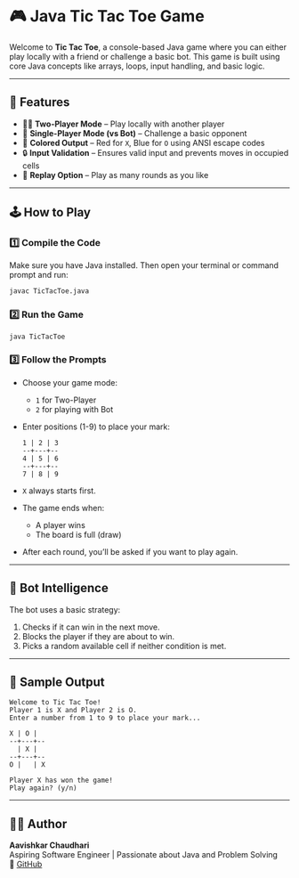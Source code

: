 # 🎮 Java Tic Tac Toe Game

Welcome to **Tic Tac Toe**, a console-based Java game where you can either play locally with a friend or challenge a basic bot. This game is built using core Java concepts like arrays, loops, input handling, and basic logic.

---

## 🧠 Features

* 🧍‍♂️ **Two-Player Mode** – Play locally with another player  
* 🤖 **Single-Player Mode (vs Bot)** – Challenge a basic opponent  
* 🎨 **Colored Output** – Red for `X`, Blue for `O` using ANSI escape codes  
* 🔒 **Input Validation** – Ensures valid input and prevents moves in occupied cells  
* 🔁 **Replay Option** – Play as many rounds as you like 

---

## 🕹️ How to Play

### 1️⃣ Compile the Code

Make sure you have Java installed. Then open your terminal or command prompt and run:

```bash
javac TicTacToe.java
```

### 2️⃣ Run the Game

```bash
java TicTacToe
```

### 3️⃣ Follow the Prompts

* Choose your game mode:
  * `1` for Two-Player  
  * `2` for playing with Bot  
* Enter positions (1-9) to place your mark:

  ```
  1 | 2 | 3
  --+---+--
  4 | 5 | 6
  --+---+--
  7 | 8 | 9
  ```

* `X` always starts first.  
* The game ends when:
  * A player wins  
  * The board is full (draw)  
* After each round, you’ll be asked if you want to play again.

---

## 🤖 Bot Intelligence

The bot uses a basic strategy:

1. Checks if it can win in the next move.  
2. Blocks the player if they are about to win.  
3. Picks a random available cell if neither condition is met.

---

## 📸 Sample Output

```
Welcome to Tic Tac Toe!
Player 1 is X and Player 2 is O.
Enter a number from 1 to 9 to place your mark...

X | O | 
--+---+--
  | X | 
--+---+--
O |   | X

Player X has won the game!
Play again? (y/n)
```

---

## 👨‍💻 Author

**Aavishkar Chaudhari**  
Aspiring Software Engineer | Passionate about Java and Problem Solving  
🔗 [GitHub](https://github.com/aavishkarchaudhari)
